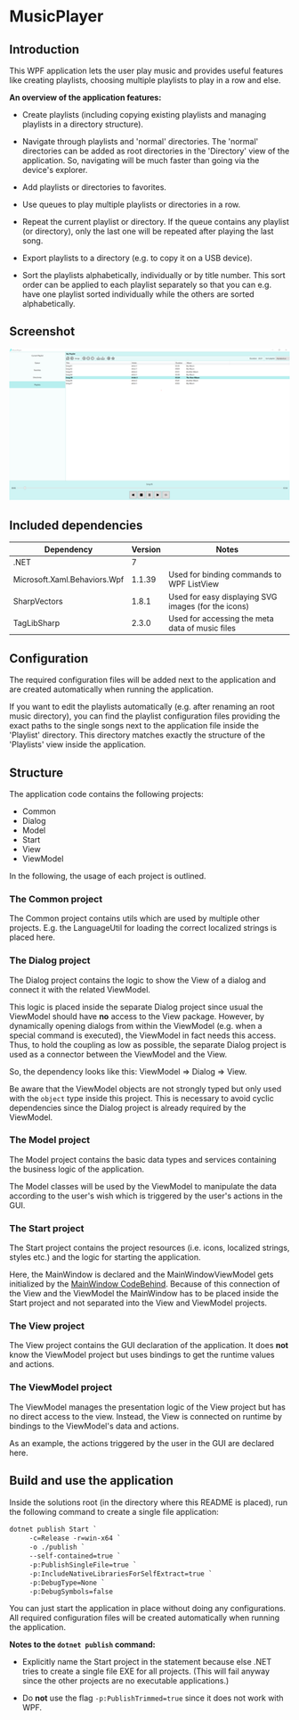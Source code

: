 MusicPlayer
===========

Introduction
------------

This WPF application lets the user play music and provides useful features like creating playlists, choosing multiple 
playlists to play in a row and else.

__An overview of the application features:__

* Create playlists (including copying existing playlists and managing playlists in a directory structure).

* Navigate through playlists and 'normal' directories. The 'normal' directories can be added as root directories 
  in the 'Directory' view of the application. So, navigating will be much faster than going via the device's explorer.

* Add playlists or directories to favorites.

* Use queues to play multiple playlists or directories in a row.

* Repeat the current playlist or directory. If the queue contains any playlist (or directory), only the last one will
  be repeated after playing the last song.

* Export playlists to a directory (e.g. to copy it on a USB device).

* Sort the playlists alphabetically, individually or by title number. This sort order can be applied to each playlist
  separately so that you can e.g. have one playlist sorted individually while the others are sorted alphabetically.

Screenshot
----------

![Screenshot](Screenshot.png)

Included dependencies
---------------------

| Dependency                   | Version | Notes                                               |
|------------------------------|---------|-----------------------------------------------------|
| .NET                         | 7       |                                                     |
| Microsoft.Xaml.Behaviors.Wpf | 1.1.39  | Used for binding commands to WPF ListView           |
| SharpVectors                 | 1.8.1   | Used for easy displaying SVG images (for the icons) |
| TagLibSharp                  | 2.3.0   | Used for accessing the meta data of music files     |

Configuration
-------------

The required configuration files will be added next to the application and are created automatically when running
the application.

If you want to edit the playlists automatically (e.g. after renaming an root music directory), you can find the
playlist configuration files providing the exact paths to the single songs next to the application file inside the
'Playlist' directory. This directory matches exactly the structure of the 'Playlists' view inside the application.

Structure
---------

The application code contains the following projects:

* Common
* Dialog
* Model
* Start
* View
* ViewModel

In the following, the usage of each project is outlined.

### The Common project

The Common project contains utils which are used by multiple other projects. 
E.g. the LanguageUtil for loading the correct localized strings is placed here.

### The Dialog project

The Dialog project contains the logic to show the View of a dialog and connect it with the related ViewModel. 

This logic is placed inside the separate Dialog project since usual the ViewModel should have __no__ access to
the View package. However, by dynamically opening dialogs from within the ViewModel (e.g. when a special command is 
executed), the ViewModel in fact needs this access. Thus, to hold the coupling as low as possible, the separate
Dialog project is used as a connector between the ViewModel and the View.

So, the dependency looks like this: ViewModel => Dialog => View.

Be aware that the ViewModel objects are not strongly typed but only used with the `object` type inside this project.
This is necessary to avoid cyclic dependencies since the Dialog project is already required by the ViewModel.

### The Model project

The Model project contains the basic data types and services containing the business logic of the application.

The Model classes will be used by the ViewModel to manipulate the data according to the user's wish which is triggered
by the user's actions in the GUI.

### The Start project

The Start project contains the project resources (i.e. icons, localized strings, styles etc.) and the logic for
starting the application. 

Here, the MainWindow is declared and the MainWindowViewModel gets initialized by the 
[MainWindow CodeBehind](Start/MainWindow.xaml.cs). Because of this connection of the View and the ViewModel the 
MainWindow has to be placed inside the Start project and not separated into the View and ViewModel projects.

### The View project

The View project contains the GUI declaration of the application. It does __not__ know the ViewModel project but
uses bindings to get the runtime values and actions.

### The ViewModel project

The ViewModel manages the presentation logic of the View project but has no direct access to the view.
Instead, the View is connected on runtime by bindings to the ViewModel's data and actions.

As an example, the actions triggered by the user in the GUI are declared here.

Build and use the application
-----------------------------

Inside the solutions root (in the directory where this README is placed), run the following command to create
a single file application:

```
dotnet publish Start `
     -c=Release -r=win-x64 `
     -o ./publish `
     --self-contained=true `
     -p:PublishSingleFile=true `
     -p:IncludeNativeLibrariesForSelfExtract=true `
     -p:DebugType=None `
     -p:DebugSymbols=false
```

You can just start the application in place without doing any configurations. All required configuration files will
be created automatically when running the application.

__Notes to the `dotnet publish` command:__

* Explicitly name the Start project in the statement because else .NET tries to create a single file EXE for all
  projects. (This will fail anyway since the other projects are no executable applications.)

* Do __not__ use the flag `-p:PublishTrimmed=true` since it does not work with WPF.